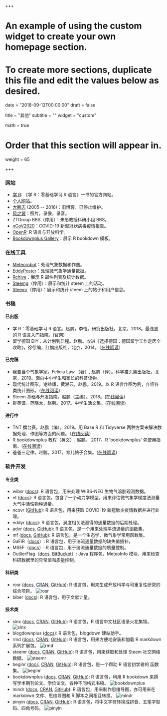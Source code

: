 +++
# An example of using the custom widget to create your own homepage section.
# To create more sections, duplicate this file and edit the values below as desired.

date = "2018-09-12T00:00:00"
draft = false

title = "其他"
subtitle = ""
widget = "custom"

math = true

# Order that this section will appear in.
weight = 65

+++

### 网站

- [学 R](https://xuer.pzhao.org/): 《学 R：零基础学习 R 语言》一书的官方网站。
- [个人网站](https://pzhao.org)。
- [大鹏志](http://dapengde.com) (2005 -- 2018)：旧博客，已停止维护。
- [风之翼](https://gallery.pzhao.org)：照片，录像，录音。
- ZTGroup BBS（停用）：朱彤教授科研小组 BBS。
- [nCoV2020](https://ncov2020.org)：COVID-19 新型冠状病毒疫情报告。
- [OpenR](https://openr.pzhao.org/): R 语言与开放科学。
- [Bookdownplus Gallery](https://bookdownplus.pzhao.org/)：展示 R bookdown 模板。

### 在线工具

- [Meteorobot](https://sciwis.shinyapps.io/meteorobot/)：处理气象数据和作图。
- [EddyPoster](https://sciwis.shinyapps.io/eddyposter/)：处理微气象学通量数据。 
- [Rchive](https://sciwis.shinyapps.io/rchive/)：展示 R 邮件列表及统计数据。
- [Steemg](http://ec2-35-157-142-69.eu-central-1.compute.amazonaws.com:3838/myapp/)（停用）：展示和统计 steem 上的活动。
- [Steemr](https://pzhao.shinyapps.io/steemr/)（停用）：展示和统计 steem 上的帖子和用户信息。

### 书稿

#### 已出版
- 学 R：零基础学习 R 语言。赵鹏，李怡。研究出版社，北京，2018。最浅显的 R 语言入门指南。([官网](https://xuer.pzhao.org/))
- 留学德国 DIY：从计划到启程。赵鹏。收进《选择德国：德国留学工作定居全攻略》，徐徐编，红旗出版社，北京，2014。（[在线阅读](https://weread.qq.com/web/reader/aea327205df1c2aea6eed14ka87322c014a87ff679a21ea)）

#### 已完稿
- 我要当个气象学家。Felicia Law （著）, 赵鹏（译）。科学猫头鹰出版社，北京，2019。面向中小学生和家长的科普读物。
- 现代统计图形。谢益辉，黄湘云，赵鹏。2019。以 R 语言作图为例，介绍各类统计图形。（[在线阅读](https://msg-book.netlify.com/)）
- Steem 基础与开发指南。赵鹏（主编）。2018。([在线阅读](https://bookdown.org/baydap/steemh))
- 群英谱。范晓太，赵鹏。2017。中学生活文集。([在线阅读](https://bookdown.org/baydap/qyp/))

#### 进行中
- TNT 擂台赛。赵鹏（编）。2019。用 Base R 和 Tidyverse 两种方案来解决数据处理、作图等方面的问题。（[在线阅读](https://pzhaonet.github.io/btcookbook/)）
- R bookdownplus 教程（英文）. 赵鹏。 2017。R 'bookdownplus' 包使用指南。([在线阅读](https://bookdown.org/baydap/bookdownplus/))
- 爸爸三定律。赵鹏。2017。育儿帖子合集。([在线阅读](https://bookdown.org/baydap/papasdiary/))

### 软件开发

#### 专业类
- wibsr ([docs](https://pzhao.org/pkg/wibsr)): R 语言包，用来处理 WIBS-NEO 生物气溶胶观测数据。
- et ([docs](https://pzhao.org/pkg/et)): R 语言包，包含了一个动力学模型，用来评估微气象学梯度法测量大气中活性物种通量。
- ncovr ([GitHub](https://github.com/pzhaonet/ncovr)): R 语言包，用来获取 COVID-19 新冠肺炎疫情数据并进行处理。
- eddyr ([docs](https://pzhao.org/pkg/eddyr)): R 语言包，涡度相关法测得的通量数据的后期处理。
- advr ([docs](https://pzhao.org/pkg/advr), [GitHub](https://github.com/pzhaonet/advr)): R 语言包，是一个用来处理平流通量的函数集。
- mf ([docs](https://pzhao.org/pkg/mf), [GitHub](https://github.com/pzhaonet/mf)): R 语言包，是一个生态学、微气象学常用函数集。
- GaFiR（[docs](https://www.bayceer.uni-bayreuth.de/mm/de/software/software/software_dl.php?id_obj=124194)）: R 语言包，用于湍流通量数据的缺失值插补。
- MSEF（[docs](https://epub.uni-bayreuth.de/1759/)）: R 语言包，用于湍流通量数据的质量控制。
- OutlierFlag（[docs](http://meteothink.org/products/outlierflag.html), [BitBucket](https://bitbucket.org/yaqiang/outlierflag)）: Java 程序包，MeteoInfo 模块，用来检查科研数据里的异常值和质量控制。

#### 科研类
- rosr ([docs](https://pzhao.org/pkg/rosr), [CRAN](https://CRAN.R-project.org/package=rosr), [GitHub](https://github.com/pzhaonet/rosr)): R 语言包，用来生成开放科学与可重复性研究的综合项目。
![rosr](http://cranlogs.r-pkg.org/badges/grand-total/rosr)
- biber ([docs](https://pzhao.org/pkg/biber)): R 语言包，用于文献计量。

#### 技术类
- sinx ([docs](https://pzhao.org/pkg/sinx), [CRAN](https://CRAN.R-project.org/package=sinx), [GitHub](https://github.com/pzhaonet/sinx)): R 语言包，R 语言中文社区语录火花集锦。
![sinx](http://cranlogs.r-pkg.org/badges/grand-total/sinx)
- blogdownplus ([docs](https://pzhao.org/pkg/blogdownplus)): R 语言包，blogdown 建站助手。
- rmd ([docs](https://pzhao.org/pkg/rmd), [CRAN](https://CRAN.R-project.org/package=rmd), [GitHub](https://github.com/pzhaonet/rmd)): R 语言包，用来方便地安装和加载 R markdown 系列扩展包。
![rmd](http://cranlogs.r-pkg.org/badges/grand-total/rmd)
- steemr ([docs](https://pzhao.org/pkg/steemr), [CRAN](https://CRAN.R-project.org/package=steemr), [GitHub](https://github.com/pzhaonet/steemr)): R 语言包，用来获取和处理 Steem 社交网络数据。
![steemr](https://cranlogs.r-pkg.org/badges/grand-total/steemr)
- beginr ([docs](https://pzhao.org/pkg/beginr), [CRAN](https://CRAN.R-project.org/package=beginr), [GitHub](https://github.com/pzhaonet/beginr)): R 语言包，是一个帮助 R 语言初学者的 函数集。
![beginr](http://cranlogs.r-pkg.org/badges/grand-total/beginr)
- bookdownplus ([docs](https://pzhao.org/pkg/bookdownplus), [CRAN](https://CRAN.R-project.org/package=bookdownplus), [GitHub](https://github.com/pzhaonet/bookdownplus)): R 语言包，利用 R bookdown 来撰写学术期刊论文、学位论文、各种不同格式书稿。 
![bookdownplus](http://cranlogs.r-pkg.org/badges/grand-total/bookdownplus)
- mindr ([docs](https://pzhao.org/pkg/mindr), [CRAN](https://CRAN.R-project.org/package=mindr), [GitHub](https://github.com/pzhaonet/mindr)): R 语言包，用来制作思维导图，亦可用来在 markdown 文件、思维导图和 R 脚本之间相互转换。
![mindr](http://cranlogs.r-pkg.org/badges/grand-total/mindr)
- pinyin ([docs](https://pzhao.org/pkg/pinyin), [CRAN](https://CRAN.R-project.org/package=pinyin), [GitHub](https://github.com/pzhaonet/pinyin)): R 语言包，将中文字符转换成拼音、五笔字型码、四角号码。
![pinyin](http://cranlogs.r-pkg.org/badges/grand-total/pinyin)
